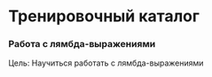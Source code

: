# Тренировочный каталог
### Работа с лямбда-выражениями

Цель: Научиться работать с лямбда-выражениями

